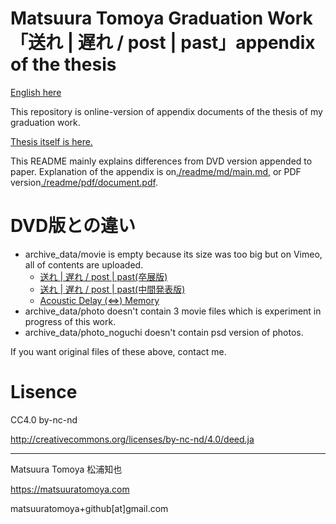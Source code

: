 # Matsuura Tomoya Graduation Work「送れ | 遅れ / post | past」appendix of the thesis

[English here](./README_en.md)

This repository is online-version of appendix documents of the thesis of my graduation work.

[Thesis itself is here.](https://github.com/tomoyanonymous/ronkou)

This README mainly explains differences from DVD version appended to paper.
Explanation of the appendix is on[./readme/md/main.md](./readme/md/main.md), or PDF version[./readme/pdf/document.pdf](./readme/pdf/document.pdf).

# DVD版との違い

- archive_data/movie is empty because its size was too big but on Vimeo, all of contents are uploaded.
    + [送れ | 遅れ / post | past(卒展版)](https://vimeo.com/210539692)
    + [送れ | 遅れ / post | past(中間発表版)](https://vimeo.com/202359453)
    + [Acoustic Delay (⇔) Memory](https://vimeo.com/162286132)
- archive_data/photo doesn't contain 3 movie files which is experiment in progress of this work.
- archive_data/photo_noguchi doesn't contain psd version of photos.

If you want original files of these above, contact me.

# Lisence

CC4.0 by-nc-nd

<http://creativecommons.org/licenses/by-nc-nd/4.0/deed.ja>

---

Matsuura Tomoya 松浦知也

<https://matsuuratomoya.com>

matsuuratomoya+github[at]gmail.com